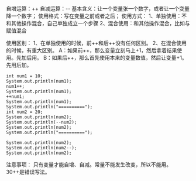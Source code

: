 自增运算：++
自减运算：--
基本含义：让一个变量张一个数字，或者让一个变量降一个数字；
使用格式：写在变量之前或者之后；
使用方式：
1、单独使用：不和其他操作混合，自己单独成立一个步骤
2、混合使用：和其他操作混合，比如与赋值混合

使用区别：
1、在单独使用的时候，前++和后++没有任何区别。
2、在混合使用的时候，有重大区别。
A：如果前++，那么变量立刻马上+1，然后拿着结果使用。先加后用。
B：如果后++，那么首先使用本来的变量数值，然后让变量+1。先用后加。

	int num1 = 10;
	System.out.println(num1);
	num1++;
	System.out.println(num1);
	++num1;
	System.out.println(num1);
	System.out.println("==========");
	int num2 = 20;
	System.out.println(num2);
	System.out.println(--num2);
	System.out.println(num2);
	System.out.println("==========");
	
	System.out.println(num2);
	System.out.println(num2--);
	System.out.println(num2);
注意事项：
只有变量才能自增、自减。常量不能发生改变，所以不能用。
30++是错误写法。